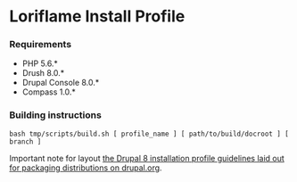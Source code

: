 # Loriflame Install Profile 

### Requirements

* PHP 5.6.*
* Drush 8.0.*
* Drupal Console 8.0.*
* Compass 1.0.*

### Building instructions

`bash tmp/scripts/build.sh [ profile_name ] [ path/to/build/docroot ] [ branch ]`

Important note for layout [the Drupal 8 installation profile guidelines laid out for 
packaging distributions on drupal.org](https://www.drupal.org/node/2210443).
